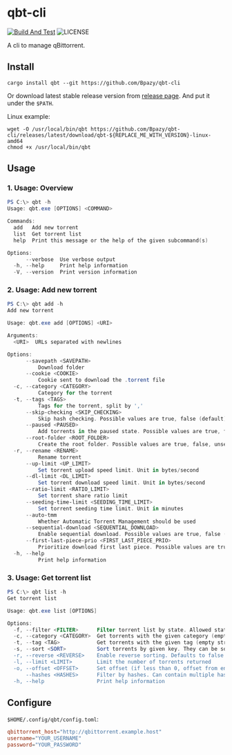 # qbt-cli
[![Build And Test](https://github.com/Bpazy/qbt-cli/actions/workflows/build-and-test.yml/badge.svg)](https://github.com/Bpazy/qbt-cli/actions/workflows/build-and-test.yml)
![LICENSE](https://img.shields.io/github/license/Bpazy/qbt-cli)

A cli to manage qBittorrent.

## Install
```
cargo install qbt --git https://github.com/Bpazy/qbt-cli 
```
Or download latest stable release version from [release page](https://github.com/Bpazy/qbt-cli/releases). And put it under the `$PATH`.

Linux example:
```
wget -O /usr/local/bin/qbt https://github.com/Bpazy/qbt-cli/releases/latest/download/qbt-${REPLACE_ME_WITH_VERSION}-linux-amd64
chmod +x /usr/local/bin/qbt
```

## Usage
### 1. Usage: Overview
```ps1
PS C:\> qbt -h
Usage: qbt.exe [OPTIONS] <COMMAND>

Commands:
  add   Add new torrent
  list  Get torrent list
  help  Print this message or the help of the given subcommand(s)

Options:
      --verbose  Use verbose output
  -h, --help     Print help information
  -V, --version  Print version information
```
### 2. Usage: Add new torrent
```ps1
PS C:\> qbt add -h
Add new torrent

Usage: qbt.exe add [OPTIONS] <URI>

Arguments:
  <URI>  URLs separated with newlines

Options:
      --savepath <SAVEPATH>
          Download folder
      --cookie <COOKIE>
          Cookie sent to download the .torrent file
  -c, --category <CATEGORY>
          Category for the torrent
  -t, --tags <TAGS>
          Tags for the torrent, split by ','
      --skip-checking <SKIP_CHECKING>
          Skip hash checking. Possible values are true, false (default)
      --paused <PAUSED>
          Add torrents in the paused state. Possible values are true, false (default)
      --root-folder <ROOT_FOLDER>
          Create the root folder. Possible values are true, false, unset (default)
  -r, --rename <RENAME>
          Rename torrent
      --up-limit <UP_LIMIT>
          Set torrent upload speed limit. Unit in bytes/second
      --dl-limit <DL_LIMIT>
          Set torrent download speed limit. Unit in bytes/second
      --ratio-limit <RATIO_LIMIT>
          Set torrent share ratio limit
      --seeding-time-limit <SEEDING_TIME_LIMIT>
          Set torrent seeding time limit. Unit in minutes
      --auto-tmm
          Whether Automatic Torrent Management should be used
      --sequential-download <SEQUENTIAL_DOWNLOAD>
          Enable sequential download. Possible values are true, false (default)
      --first-last-piece-prio <FIRST_LAST_PIECE_PRIO>
          Prioritize download first last piece. Possible values are true, false (default)
  -h, --help
          Print help information
```
### 3. Usage: Get torrent list
```ps1
PS C:\> qbt list -h
Get torrent list

Usage: qbt.exe list [OPTIONS]

Options:
  -f, --filter <FILTER>      Filter torrent list by state. Allowed state filters: all, downloading, seeding, completed, paused, active, inactive, resumed, stalled, stalled_uploading, stalled_downloading, errored
  -c, --category <CATEGORY>  Get torrents with the given category (empty string means "without category"; no "category" parameter means "any category". Remember to URL-encode the category name. For example, My category becomes My%20category
  -t, --tag <TAG>            Get torrents with the given tag (empty string means "without tag"; no "tag" parameter means "any tag". Remember to URL-encode the category name. For example, My tag becomes My%20tag
  -s, --sort <SORT>          Sort torrents by given key. They can be sorted using any field of the response's JSON array (which are documented below) as the sort key
  -r, --reverse <REVERSE>    Enable reverse sorting. Defaults to false [possible values: true, false]
  -l, --limit <LIMIT>        Limit the number of torrents returned
  -o, --offset <OFFSET>      Set offset (if less than 0, offset from end)
      --hashes <HASHES>      Filter by hashes. Can contain multiple hashes separated by |
  -h, --help                 Print help information
```

## Configure
`$HOME/.config/qbt/config.toml`:
```toml
qbittorrent_host="http://qbittorrent.example.host"
username="YOUR_USERNAME"
password="YOUR_PASSWORD"
```
